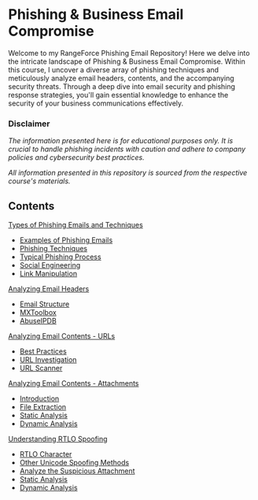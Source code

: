 # Phishing & Business Email Compromise

Welcome to my RangeForce Phishing Email Repository! Here we delve into the intricate landscape of Phishing & Business Email Compromise. Within this course, I uncover a diverse array of phishing techniques and meticulously analyze email headers, contents, and the accompanying security threats. Through a deep dive into email security and phishing response strategies, you'll gain essential knowledge to enhance the security of your business communications effectively.

### Disclaimer
_The information presented here is for educational purposes only. It is crucial to handle phishing incidents with caution and adhere to company policies and cybersecurity best practices._

_All information presented in this repository is sourced from the respective course's materials._

## Contents

[Types of Phishing Emails and Techniques](/Modules/Module-1.md#types-of-phishing-emails-and-techniques)
- [Examples of Phishing Emails](/Modules/Module-1.md#examples-of-phishing-emails)
- [Phishing Techniques](/Modules/Module-1.md#phishing-techniques)
- [Typical Phishing Process](/Modules/Module-1.md#typical-phishing-process)
- [Social Engineering](/Modules/Module-1.md#social-engineering)
- [Link Manipulation](/Modules/Module-1.md#link-manipulation)

[Analyzing Email Headers](/Modules/Module-2.md#analyzing-email-headers)
- [Email Structure](/Modules/Module-2.md#email-structure)
- [MXToolbox](/Modules/Module-2.md#mxtoolbox)
- [AbuseIPDB](/Modules/Module-2.md#abuseipdb)

[Analyzing Email Contents - URLs](/Modules/Module-3.md#analyzing-email-contents---urls)
- [Best Practices](/Modules/Module-3.md#best-practices)
- [URL Investigation](/Modules/Module-3.md#url-investigation)
- [URL Scanner](/Modules/Module-3.md#url-scanner)

[Analyzing Email Contents - Attachments](/Modules/Module-4.md#analyzing-email-contents---attachments)
- [Introduction](/Modules/Module-4.md#introduction)
- [File Extraction](/Modules/Module-4.md#file-extraction)
- [Static Analysis](/Modules/Module-4.md#static-analysis)
- [Dynamic Analysis](/Modules/Module-4.md#dynamic-analysis)

[Understanding RTLO Spoofing](/Modules/Module-5.md#understanding-rtlo-spoofing)
- [RTLO Character](/Modules/Module-5.md#rtlo-character)
- [Other Unicode Spoofing Methods](/Modules/Module-5.md#other-unicode-spoofing-methods)
- [Analyze the Suspicious Attachment](/Modules/Module-5.md#analyze-the-suspicious-attachment)
- [Static Analysis](/Modules/Module-5.md#static-analysis)
- [Dynamic Analysis](/Modules/Module-5.md#dynamic-analysis)





